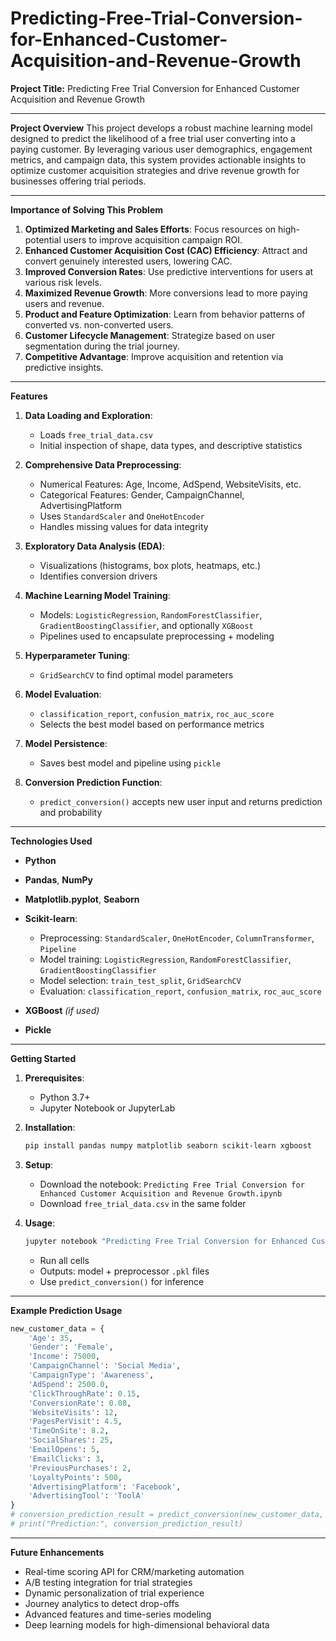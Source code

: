 # Predicting-Free-Trial-Conversion-for-Enhanced-Customer-Acquisition-and-Revenue-Growth

**Project Title:** Predicting Free Trial Conversion for Enhanced Customer Acquisition and Revenue Growth

---

**Project Overview**
This project develops a robust machine learning model designed to predict the likelihood of a free trial user converting into a paying customer. By leveraging various user demographics, engagement metrics, and campaign data, this system provides actionable insights to optimize customer acquisition strategies and drive revenue growth for businesses offering trial periods.

---

**Importance of Solving This Problem**

1. **Optimized Marketing and Sales Efforts**: Focus resources on high-potential users to improve acquisition campaign ROI.
2. **Enhanced Customer Acquisition Cost (CAC) Efficiency**: Attract and convert genuinely interested users, lowering CAC.
3. **Improved Conversion Rates**: Use predictive interventions for users at various risk levels.
4. **Maximized Revenue Growth**: More conversions lead to more paying users and revenue.
5. **Product and Feature Optimization**: Learn from behavior patterns of converted vs. non-converted users.
6. **Customer Lifecycle Management**: Strategize based on user segmentation during the trial journey.
7. **Competitive Advantage**: Improve acquisition and retention via predictive insights.

---

**Features**

1. **Data Loading and Exploration**:

   * Loads `free_trial_data.csv`
   * Initial inspection of shape, data types, and descriptive statistics

2. **Comprehensive Data Preprocessing**:

   * Numerical Features: Age, Income, AdSpend, WebsiteVisits, etc.
   * Categorical Features: Gender, CampaignChannel, AdvertisingPlatform
   * Uses `StandardScaler` and `OneHotEncoder`
   * Handles missing values for data integrity

3. **Exploratory Data Analysis (EDA)**:

   * Visualizations (histograms, box plots, heatmaps, etc.)
   * Identifies conversion drivers

4. **Machine Learning Model Training**:

   * Models: `LogisticRegression`, `RandomForestClassifier`, `GradientBoostingClassifier`, and optionally `XGBoost`
   * Pipelines used to encapsulate preprocessing + modeling

5. **Hyperparameter Tuning**:

   * `GridSearchCV` to find optimal model parameters

6. **Model Evaluation**:

   * `classification_report`, `confusion_matrix`, `roc_auc_score`
   * Selects the best model based on performance metrics

7. **Model Persistence**:

   * Saves best model and pipeline using `pickle`

8. **Conversion Prediction Function**:

   * `predict_conversion()` accepts new user input and returns prediction and probability

---

**Technologies Used**

* **Python**
* **Pandas**, **NumPy**
* **Matplotlib.pyplot**, **Seaborn**
* **Scikit-learn**:

  * Preprocessing: `StandardScaler`, `OneHotEncoder`, `ColumnTransformer`, `Pipeline`
  * Model training: `LogisticRegression`, `RandomForestClassifier`, `GradientBoostingClassifier`
  * Model selection: `train_test_split`, `GridSearchCV`
  * Evaluation: `classification_report`, `confusion_matrix`, `roc_auc_score`
* **XGBoost** *(if used)*
* **Pickle**

---

**Getting Started**

1. **Prerequisites**:

   * Python 3.7+
   * Jupyter Notebook or JupyterLab

2. **Installation**:

   ```bash
   pip install pandas numpy matplotlib seaborn scikit-learn xgboost
   ```

3. **Setup**:

   * Download the notebook: `Predicting Free Trial Conversion for Enhanced Customer Acquisition and Revenue Growth.ipynb`
   * Download `free_trial_data.csv` in the same folder

4. **Usage**:

   ```bash
   jupyter notebook "Predicting Free Trial Conversion for Enhanced Customer Acquisition and Revenue Growth.ipynb"
   ```

   * Run all cells
   * Outputs: model + preprocessor `.pkl` files
   * Use `predict_conversion()` for inference

---

**Example Prediction Usage**

```python
new_customer_data = {
    'Age': 35,
    'Gender': 'Female',
    'Income': 75000,
    'CampaignChannel': 'Social Media',
    'CampaignType': 'Awareness',
    'AdSpend': 2500.0,
    'ClickThroughRate': 0.15,
    'ConversionRate': 0.08,
    'WebsiteVisits': 12,
    'PagesPerVisit': 4.5,
    'TimeOnSite': 8.2,
    'SocialShares': 25,
    'EmailOpens': 5,
    'EmailClicks': 3,
    'PreviousPurchases': 2,
    'LoyaltyPoints': 500,
    'AdvertisingPlatform': 'Facebook',
    'AdvertisingTool': 'ToolA'
}
# conversion_prediction_result = predict_conversion(new_customer_data, loaded_model, loaded_preprocessor)
# print("Prediction:", conversion_prediction_result)
```

---

**Future Enhancements**

* Real-time scoring API for CRM/marketing automation
* A/B testing integration for trial strategies
* Dynamic personalization of trial experience
* Journey analytics to detect drop-offs
* Advanced features and time-series modeling
* Deep learning models for high-dimensional behavioral data




